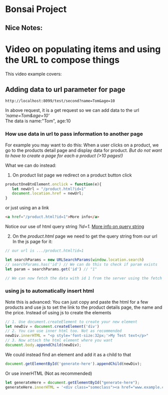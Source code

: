 # Bonsai Project


## Nice Notes:




# Video on populating items and using the URL to compose things
This video example covers:

## Adding data to url parameter for page 
```
http://localhost:8099/test/second?name=Tom&age=10
```
In above request, it is a get request so we can add data to the url _'name=Tom&age=10'_  
The data is name:"Tom", age:10


### How use data in url to pass information to another page
For example you may want to do this: When a user clicks on a product, we go to the products detail page and display data for product. 
*But do not want to have to create a page for each a product (>10 pages!)*

What we can do instead:
1. On product list page we redirect on a product button click
```js
productOneBtnElement.onclick = function(e){
   let newUrl = "/product.html?id=1"
   document.location.href = newUrl;
}
```
or just using an a link
```html
<a href="/product.html?id=1">More info</a>
```
Notice our use of html query string *?id=1*. [More info on query string](https://en.wikipedia.org/wiki/Query_string)

2. On the *product.html* page we need to get the query string from our url  
In the js page for it:
```js
// our url is .../product.html?id=1

let searchParams = new URLSearchParams(window.location.search)
// searchParams.has('id') // We can do this to check if param exists
let param = searchParams.get('id') // "1"

// We can now fetch the data with id 1 from the server using the fetch api or axios
```



### using js to automatically insert html 
Note this is advanced: You can just copy and paste the html for a few products and use js to set the link to the product details page, the  name and the price. Instead of using js to create the elements


```js
// 1. Use document.createElement to create your new element
let newDiv = document.createElement('div')
// 2. You can use inner html too. Not as recommended
newDiv.innerHTML = "<p style='font-size:32px;'>My Test text</p>"
// 3. Now attach the html element where you want
document.body.appendChild(newDiv);
```

We could instead find an element and add it as a child to that
```js
document.getElementById('generate-here').appendChild(newDiv);
```
Or use innerHTML (Not as recommended)
```js
let generateHere = document.getElementById("generate-here");
generateHere.innerHTML = '<div class="someclass"><a href="www.example.com"><p>some text</p></a></div>';
```

